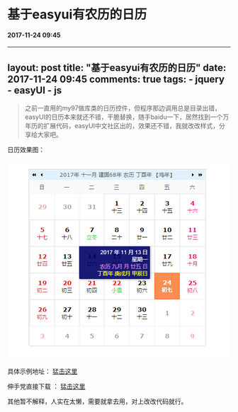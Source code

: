 # 基于easyui有农历的日历
#### 2017-11-24 09:45
---
layout: post
title: "基于easyui有农历的日历"
date: 2017-11-24 09:45
comments: true
tags:
	- jquery
	- easyUI
	- js
---

> 之前一直用的my97做库类的日历控件，但程序那边调用总是目录出错，easyUI的日历本来就还不错，干脆替换，随手baidu一下，居然找到一个万年历的扩展代码，easyUI中文社区出的，效果还不错，我就改改样式，分享给大家吧。

日历效果图：

![calendar](/images/calendar.png)

具体示例地址： [猛击这里](/my/calendar/index.html)

伸手党直接下载 ：  [猛击这里](/my/calendar/calendar.zip)

其他暂不解释，人实在太懒，需要就拿去用，对上改改代码就行。